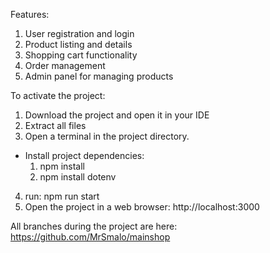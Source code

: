 Features:
1. User registration and login
2. Product listing and details
3. Shopping cart functionality
4. Order management
5. Admin panel for managing products

To activate the project:
1. Download the project and open it in your IDE
2. Extract all files
3. Open a terminal in the project directory.
  * Install project dependencies:
    1. npm install
    2. npm install dotenv

4. run: npm run start
5. Open the project in a web browser: http://localhost:3000

All branches during the project are here: https://github.com/MrSmalo/mainshop

